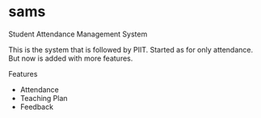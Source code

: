 sams
====

Student Attendance Management System 

This is the system that is followed by PIIT. Started as for only attendance. But now is added with more features.

Features 
- Attendance
- Teaching Plan
- Feedback
